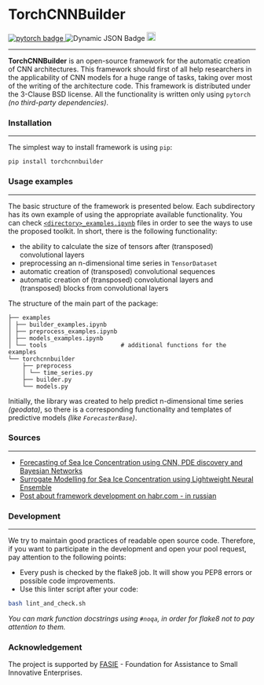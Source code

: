 # TorchCNNBuilder

<div id="badges">
    <a href="https://pytorch.org/">
        <img src="https://img.shields.io/badge/pytorch-CB2C31?style=flat&logo=pytorch&logoColor=white" alt="pytorch badge"/>
    </a>
    <img alt="Dynamic JSON Badge" src="https://img.shields.io/pypi/pyversions/torch">
    <a href="https://badge.fury.io/py/torchcnnbuilder">
        <img src="https://badge.fury.io/py/torchcnnbuilder.svg" alt="PyPI version" height="18">
    </a>
</div>

---
**TorchCNNBuilder** is an open-source framework for the automatic creation of CNN architectures. This framework should first of all help researchers in the applicability of CNN models for a huge range of tasks, taking over most of the writing of the architecture code. This framework is distributed under the 3-Clause BSD license. All the functionality is written only using `pytorch` *(no third-party dependencies)*.

### Installation

---
The simplest way to install framework is using `pip`:
```
pip install torchcnnbuilder
```

### Usage examples

---
The basic structure of the framework is presented below. Each subdirectory has its own example of using the appropriate available functionality. You can check [`<directory>_examples.ipynb`](./examples) files in order to see the ways to use the proposed toolkit. In short, there is the following functionality:

- the ability to calculate the size of tensors after (transposed) convolutional layers
- preprocessing an n-dimensional time series in `TensorDataset`
- automatic creation of (transposed) convolutional sequences
- automatic creation of (transposed) convolutional layers and (transposed) blocks from convolutional layers

The structure of the main part of the package:

```
├── examples
│ ├── builder_examples.ipynb
│ ├── preprocess_examples.ipynb
│ ├── models_examples.ipynb
│ └── tools                     # additional functions for the examples
└── torchcnnbuilder
    ├── preprocess
    │ └── time_series.py
    ├── builder.py
    └── models.py
```
Initially, the library was created to help predict n-dimensional time series *(geodata)*, so there is a corresponding functionality and templates of predictive models *(like `ForecasterBase`)*.

### Sources

---
- [Forecasting of Sea Ice Concentration using CNN, PDE discovery and Bayesian Networks](https://www.sciencedirect.com/science/article/pii/S1877050923020094)
- [Surrogate Modelling for Sea Ice Concentration using Lightweight Neural Ensemble](https://arxiv.org/abs/2312.04330)
- [Post about framework development on habr.com - in russian](https://habr.com/ru/companies/selectel/articles/818649/)

### Development

---
We try to maintain good practices of readable open source code. Therefore, if you want to participate in the development and open your pool request, pay attention to the following points:
- Every push is checked by the flake8 job. It will show you PEP8 errors or possible code improvements.
- Use this linter script after your code:
```bash
bash lint_and_check.sh
````
*You can mark function docstrings using `#noqa`, in order for flake8 not to pay attention to them.*

### Acknowledgement

The project is supported by [FASIE](https://fasie.ru/) - Foundation for Assistance to Small Innovative Enterprises.